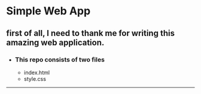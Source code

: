 # Simple Web App
## first of all, I need to thank me for writing this amazing web application.

- ### This repo consists of two files
    - index.html
    - style.css
---

